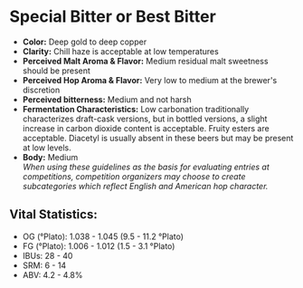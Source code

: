 # Special Bitter or Best Bitter

- **Color:** Deep gold to deep copper
- **Clarity:** Chill haze is acceptable at low temperatures
- **Perceived Malt Aroma & Flavor:** Medium residual malt sweetness should be present
- **Perceived Hop Aroma & Flavor:** Very low to medium at the brewer's discretion
- **Perceived bitterness:** Medium and not harsh
- **Fermentation Characteristics:** Low carbonation traditionally characterizes draft-cask versions, but in bottled versions, a slight increase in carbon dioxide content is acceptable. Fruity esters are acceptable. Diacetyl is usually absent in these beers but may be present at low levels.
- **Body:** Medium <br/>
_When using these guidelines as the basis for evaluating entries at competitions, competition organizers may choose to create subcategories which reflect English and American hop character._

## Vital Statistics:

- OG (°Plato): 1.038 - 1.045 (9.5 - 11.2 °Plato) 
- FG (°Plato): 1.006 - 1.012 (1.5 - 3.1 °Plato)
- IBUs: 28 - 40
- SRM: 6 - 14
- ABV: 4.2 - 4.8%
